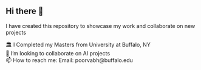 ## Hi there 👋 
I have created this repository to showcase my work and collaborate on new projects
 <p> 🏛 I Completed my Masters from University at Buffalo, NY<br>
👯 I’m looking to collaborate on AI projects <br >📫 How to reach me: Email: poorvabh@buffalo.edu</p>

<!--
**poorvabh/poorvabh** is a ✨ _special_ ✨ repository because its `README.md` (this file) appears on your GitHub profile.

Here are some ideas to get you started:

- <p> 🏛 I Completed my Masters from University at Buffalo, NY</p>
- 🌱 I’m currently learning ...
- 👯 I’m looking to collaborate on AI projects..
- 🤔 I’m looking for help with ...
- 💬 Ask me about ...
- 📫 How to reach me: Email: poorvabh@buffalo.edu
- 😄 Pronouns: ...
- ⚡ Fun fact: ...
-->
